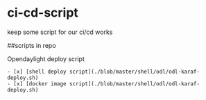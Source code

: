 # ci-cd-script
keep some script for our ci/cd works

##scripts in repo

Opendaylight deploy script

	- [x] [shell deploy script](./blob/master/shell/odl/odl-karaf-deploy.sh)
	- [x] [docker image script](./blob/master/shell/odl/odl-karaf-deploy.sh)
